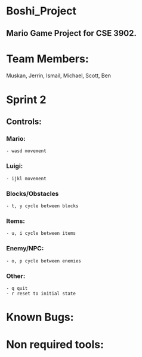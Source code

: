 # Boshi_Project
## Mario Game Project for CSE 3902. 
# Team Members:
Muskan, Jerrin, Ismail, Michael, Scott, Ben

# Sprint 2
## Controls:
  ### Mario:
    - wasd movement
  ### Luigi:
    - ijkl movement
  ### Blocks/Obstacles
    - t, y cycle between blocks
  ### Items:
    - u, i cycle between items
  ### Enemy/NPC:
    - o, p cycle between enemies
  ### Other:
    - q quit
    - r reset to initial state

# Known Bugs:

# Non required tools:
